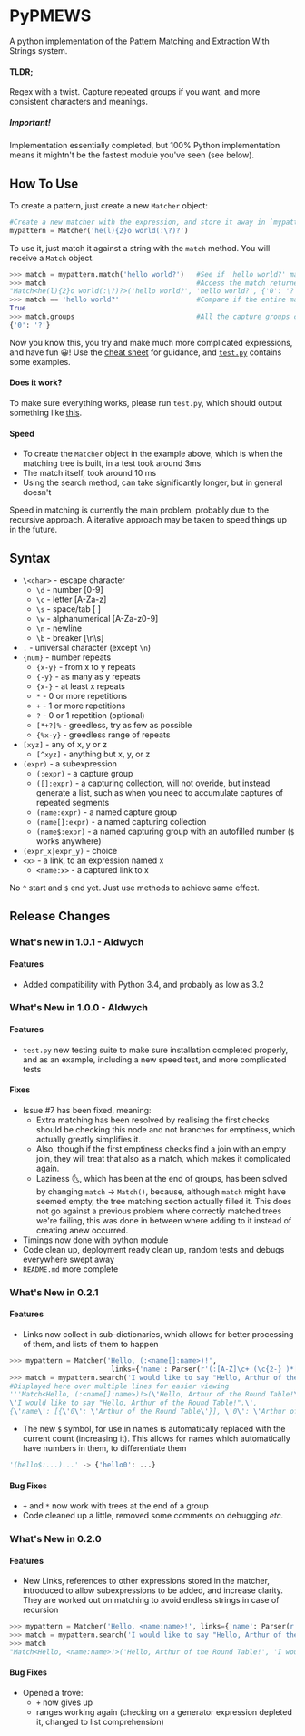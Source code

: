 # PyPMEWS
A python implementation of the Pattern Matching and Extraction With Strings system.

#### TLDR;
Regex with a twist. Capture repeated groups if you want, and more consistent characters and meanings.

##### Important!
Implementation essentially completed, but 100% Python implementation means it mightn't be the fastest module you've seen (see below).

## How To Use
To create a pattern, just create a new `Matcher` object:

```python
#Create a new matcher with the expression, and store it away in `mypattern` for later use
mypattern = Matcher('he(l){2}o world(:\?)?') 
```

To use it, just match it against a string with the `match` method. You will receive a `Match` object.
```python
>>> match = mypattern.match('hello world?')   #See if 'hello world?' matches the expression
>>> match                                     #Access the match returned
"Match<he(l){2}o world(:\?)?>('hello world?', 'hello world?', {'0': '?'})"
>>> match == 'hello world?'                   #Compare if the entire match found is 'helloworld?'
True
>>> match.groups                              #All the capture groups collected
{'0': '?'}
```

Now you know this, you try and make much more complicated expressions, and have fun :grinning:! Use the [cheat sheet](#syntax) for guidance, and [`test.py`](test.py) contains some examples.

#### Does it work?
To make sure everything works, please run `test.py`, which should output something like [this](testresults.md).

#### Speed
* To create the `Matcher` object in the example above, which is when the matching tree is built, in a test took around 3ms
* The match itself, took around 10 ms
* Using the search method, can take significantly longer, but in general doesn't

Speed in matching is currently the main problem, probably due to the recursive approach. A iterative approach may be taken to speed things up in the future.

## Syntax
* `\<char>` - escape character
  * `\d` - number [0-9]
  * `\c` - letter [A-Za-z]
  * `\s` - space/tab [  ]
  * `\w` - alphanumerical [A-Za-z0-9]
  * `\n` - newline
  * `\b` - breaker [\n\s] 
* `.` - universal character (except `\n`)
* `{num}` - number repeats
  * `{x-y}` - from x to y repeats
  * `{-y}` - as many as y repeats
  * `{x-}` - at least x repeats
  * `*` - 0 or more repetitions
  * `+` - 1 or more repetitions
  * `?` - 0 or 1 repetition (optional)
  * `[*+?]%` - greedless, try as few as possible
  * `{%x-y}` - greedless range of repeats
* `[xyz]` - any of x, y or z
  * `[^xyz]` - anything but x, y, or z
* `(expr)` - a subexpression
  * `(:expr)` - a capture group
  * `([]:expr)` - a capturing collection, will not overide, but instead generate a list, such as when you need to accumulate captures of repeated segments
  * `(name:expr)` - a named capture group
  * `(name[]:expr)` - a named capturing collection
  * `(name$:expr)` - a named capturing group with an autofilled number (`$` works anywhere)
* `(expr_x|expr_y)` - choice
* `<x>` - a link, to an expression named x
  * `<name:x>` - a captured link to x

No `^` start and `$` end yet. Just use methods to achieve same effect.

## Release Changes

### What's new in 1.0.1 - Aldwych

#### Features
* Added compatibility with Python 3.4, and probably as low as 3.2

### What's New in 1.0.0 - Aldwych

#### Features
* `test.py` new testing suite to make sure installation completed properly, and as an example, including a new speed test, and more complicated tests

#### Fixes
* Issue #7 has been fixed, meaning:
  * Extra matching has been resolved by realising the first checks should be checking this node and not branches for emptiness, which actually greatly simplifies it.
  * Also, though if the first emptiness checks find a join with an empty join, they will treat that also as a match, which makes it complicated again.
  * Laziness :last_quarter_moon_with_face:, which has been at the end of groups, has been solved by changing `match` -> `Match()`, because, although `match` might have seemed empty, the tree matching section actually filled it. This does not go against a previous problem where correctly matched trees we're failing, this was done in between where adding to it instead of creating anew occurred.
* Timings now done with python module
* Code clean up, deployment ready clean up, random tests and debugs everywhere swept away
* `README.md` more complete

### What's New in 0.2.1
#### Features
* Links now collect in sub-dictionaries, which allows for better processing of them, and lists of them to happen
```python
>>> mypattern = Matcher('Hello, (:<name[]:name>)!', 
                         links={'name': Parser(r'(:[A-Z]\c+ (\c{2-} )*[A-Z]\c+)')})
>>> match = mypattern.search('I would like to say "Hello, Arthur of the Round Table!".')
#Displayed here over multiple lines for easier viewing
'''Match<Hello, (:<name[]:name>)!>(\'Hello, Arthur of the Round Table!\',
\'I would like to say "Hello, Arthur of the Round Table!".\',
{\'name\': [{\'0\': \'Arthur of the Round Table\'}], \'0\': \'Arthur of the Round Table\'})''' 
```
* The new `$` symbol, for use in names is automatically replaced with the current count (increasing it). This allows for names which automatically have numbers in them, to differentiate them
```python
'(hello$:...)...' -> {'hello0': ...}
```

#### Bug Fixes
* `+` and `*` now work with trees at the end of a group
* Code cleaned up a little, removed some comments on debugging *etc.*

### What's New in 0.2.0
#### Features
* New Links, references to other expressions stored in the matcher, introduced to allow subexpressions to be added, and increase clarity. They are worked out on matching to avoid endless strings in case of recursion
```python
>>> mypattern = Matcher('Hello, <name:name>!', links={'name': Parser(r'[A-Z]\c+ (\c{2-} )*[A-Z]\c+')})
>>> match = mypattern.search('I would like to say "Hello, Arthur of the Round Table!".')
>>> match
"Match<Hello, <name:name>!>('Hello, Arthur of the Round Table!', 'I would like to say \"Hello, Arthur of the Round Table!\".', {'name': 'Arthur of the Round Table'})"
```
#### Bug Fixes
* Opened a trove:
  * `+` now gives up
  * ranges working again (checking on a generator expression depleted it, changed to list comprehension)
